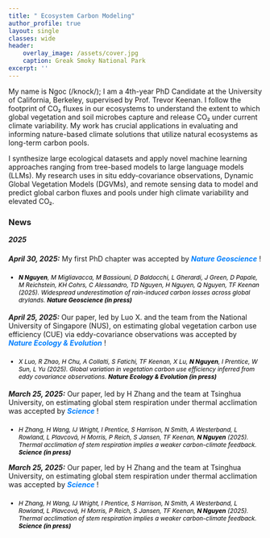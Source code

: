 ```yaml
---
title: " Ecosystem Carbon Modeling"
author_profile: true
layout: single
classes: wide
header:
    overlay_image: /assets/cover.jpg
    caption: Greak Smoky National Park
excerpt: ''
---
```


<p>
  My name is Ngoc (/knock/); I am a 4th-year PhD Candidate at the University of California, Berkeley, supervised by Prof. Trevor Keenan. I follow the footprint of CO₂ fluxes in our ecosystems to understand the extent to which global vegetation and soil microbes capture and release CO₂ under current climate variability. My work has crucial applications in evaluating and informing nature-based climate solutions that utilize natural ecosystems as long-term carbon pools.
</p>

<p>
  I synthesize large ecological datasets and apply novel machine learning approaches ranging from tree-based models to large language models (LLMs). My research uses in situ eddy-covariance observations, Dynamic Global Vegetation Models (DGVMs), and remote sensing data to model and predict global carbon fluxes and pools under high climate variability and elevated CO₂.
</p>


### News
<p style="margin-bottom:1.5em; color::#007fff">
  <strong><em>2025</em></strong>
</p>
<p style="margin-bottom:1.5em;">
  <strong><em>April 30, 2025:</em></strong> My first PhD chapter was accepted by  
  <span style="color:#007fff; font-style: italic;">
    <strong><em>Nature Geoscience</em></strong>
  </span>!
</p>
<ul style="font-size:85%; margin:4px 0 1.5em;">
  <li style="color:black; font-style: italic;">
    <strong>N Nguyen</strong>, M Migliavacca, M Bassiouni, D Baldocchi, L Gherardi, J Green, D Papale, M Reichstein, KH Cohrs, C Alessandro, TD Nguyen, H Nguyen, Q Nguyen, TF Keenan (2025). Widespread underestimation of rain-induced carbon losses across global drylands. <strong>Nature Geoscience (in press)</strong>
  </li>
</ul>


<p style="margin-bottom:1.5em;">
  <strong><em>April 25, 2025:</em></strong> Our paper, led by Luo X. and the team from the National University of Singapore (NUS), on estimating global vegetation carbon use efficiency (CUE) via eddy-covariance observations was accepted by  
  <span style="color:#007fff; font-style: italic;">
    <strong><em>Nature Ecology &amp; Evolution</em></strong>
  </span>!
</p>
<ul style="font-size:85%; margin:4px 0 1.5em;">
  <li style="color:black; font-style: italic;">
    X Luo, R Zhao, H Chu, A Collalti, S Fatichi, TF Keenan, X Lu, <strong>N Nguyen</strong>, I Prentice, W Sun, L Yu (2025). Global variation in vegetation carbon use efficiency inferred from eddy covariance observations. <strong>Nature Ecology &amp; Evolution (in press)</strong>
  </li>
</ul>


<p style="margin-bottom:1.5em;">
  <strong><em>March 25, 2025:</em></strong> Our paper, led by H Zhang and the team at Tsinghua University, on estimating global stem respiration under thermal acclimation was accepted by  
  <span style="color:#007fff; font-style: italic;">
    <strong><em>Science</em></strong>
  </span>!
</p>
<ul style="font-size:85%; margin:4px 0;">
  <li style="color:black; font-style: italic;">
    H Zhang, H Wang, IJ Wright, I Prentice, S Harrison, N Smith, A Westerband, L Rowland, L Plavcová, H Morris, P Reich, S Jansen, TF Keenan, <strong>N Nguyen</strong> (2025). Thermal acclimation of stem respiration implies a weaker carbon-climate feedback. <strong>Science (in press)</strong>
  </li>
</ul>


<p style="margin-bottom:1.5em;">
  <strong><em>March 25, 2025:</em></strong> Our paper, led by H Zhang and the team at Tsinghua University, on estimating global stem respiration under thermal acclimation was accepted by  
  <span style="color:#007fff; font-style: italic;">
    <strong><em>Science</em></strong>
  </span>!
</p>
<ul style="font-size:85%; margin:4px 0;">
  <li style="color:black; font-style: italic;">
    H Zhang, H Wang, IJ Wright, I Prentice, S Harrison, N Smith, A Westerband, L Rowland, L Plavcová, H Morris, P Reich, S Jansen, TF Keenan, <strong>N Nguyen</strong> (2025). Thermal acclimation of stem respiration implies a weaker carbon-climate feedback. <strong>Science (in press)</strong>
  </li>
</ul>

  
